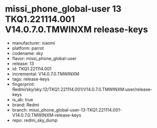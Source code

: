 # missi_phone_global-user 13 TKQ1.221114.001 V14.0.7.0.TMWINXM release-keys
- manufacturer: xiaomi
- platform: parrot
- codename: sky
- flavor: missi_phone_global-user
- release: 13
- id: TKQ1.221114.001
- incremental: V14.0.7.0.TMWINXM
- tags: release-keys
- fingerprint: Redmi/sky/sky:12/TKQ1.221114.001/V14.0.7.0.TMWINXM:user/release-keys
- is_ab: true
- brand: Redmi
- branch: missi_phone_global-user-13-TKQ1.221114.001-V14.0.7.0.TMWINXM-release-keys
- repo: redmi_sky_dump
